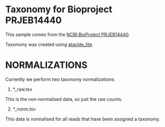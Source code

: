 # Taxonomy for Bioproject PRJEB14440

This sample comes from the [NCBI BioProject PRJEB14440](https://www.ncbi.nlm.nih.gov/bioproject/?term=PRJEB14440).

Taxonomy was created using [atavide_lite](https://github.com/linsalrob/atavide_lite).



# NORMALIZATIONS

Currently we perform two taxonomy normalizations:

1. *_raw.tsv

This is the non-normalised data, so just the raw counts. 

2. *_norm.tsv

This data is normalised for all reads that have been assigned a taxonomy.

